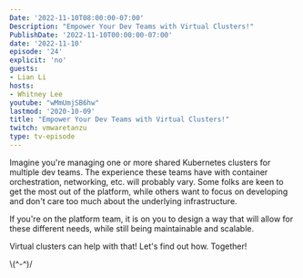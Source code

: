 ```yaml
---
Date: '2022-11-10T08:00:00-07:00'
Description: "Empower Your Dev Teams with Virtual Clusters!"
PublishDate: '2022-11-10T00:00:00-07:00'
date: '2022-11-10'
episode: '24'
explicit: 'no'
guests:
- Lian Li
hosts:
- Whitney Lee
youtube: "wMmUmjSB6hw"
lastmod: '2020-10-09'
title: "Empower Your Dev Teams with Virtual Clusters!"
twitch: vmwaretanzu
type: tv-episode
---
```


Imagine you're managing one or more shared Kubernetes clusters for multiple dev teams. The experience these teams have with container orchestration, networking, etc. will probably vary. Some folks are keen to get the most out of the platform, while others want to focus on developing and don't care too much about the underlying infrastructure.

If you're on the platform team, it is on you to design a way that will allow for these different needs, while still being maintainable and scalable.

Virtual clusters can help with that! Let's find out how. Together!



\\(^-^)/
